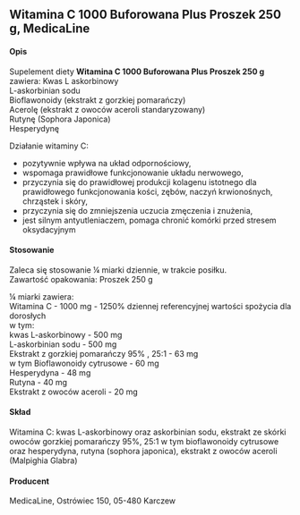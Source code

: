 ## Witamina C 1000 Buforowana Plus Proszek 250 g, MedicaLine

#### Opis

Supelement diety **Witamina C 1000 Buforowana Plus Proszek 250 g** zawiera:
Kwas L askorbinowy  
L-askorbinian sodu  
Bioflawonoidy (ekstrakt z gorzkiej pomarańczy)  
Acerolę (ekstrakt z owoców aceroli standaryzowany)  
Rutynę (Sophora Japonica)  
Hesperydynę

Działanie witaminy C:
- pozytywnie wpływa na układ odpornościowy,  
- wspomaga prawidłowe funkcjonowanie układu nerwowego,
- przyczynia się do prawidłowej produkcji kolagenu istotnego dla prawidłowego funkcjonowania kości, zębów, naczyń krwionośnych, chrząstek i skóry,
- przyczynia się do zmniejszenia uczucia zmęczenia i znużenia,
- jest silnym antyutleniaczem, pomaga chronić komórki przed stresem oksydacyjnym

#### Stosowanie

Zaleca się stosowanie ¼ miarki dziennie, w trakcie posiłku.  
Zawartość opakowania: Proszek 250 g  

¼ miarki zawiera:                              
Witamina C - 1000 mg - 1250% dziennej referencyjnej wartości spożycia dla dorosłych  
w tym:  
kwas L-askorbinowy - 500 mg  
L-askorbinian sodu - 500 mg  
Ekstrakt z gorzkiej pomarańczy 95% , 25:1 - 63 mg  
w tym Bioflawonoidy cytrusowe - 60 mg  
Hesperydyna - 48 mg  
Rutyna - 40 mg  
Ekstrakt z owoców aceroli - 20 mg

#### Skład

Witamina C: kwas L-askorbinowy oraz askorbinian sodu, ekstrakt ze skórki owoców gorzkiej pomarańczy 95%, 25:1 w tym bioflawonoidy cytrusowe oraz hesperydyna, rutyna (sophora japonica), ekstrakt z owoców aceroli (Malpighia Glabra)

#### Producent
MedicaLine, Ostrówiec 150, 05-480 Karczew